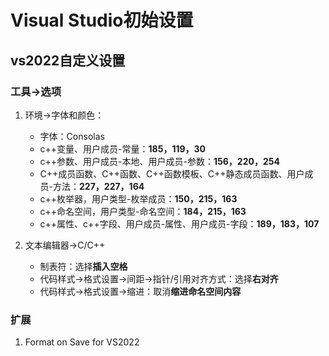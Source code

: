 # Visual Studio初始设置

## vs2022自定义设置

### 工具->选项

1. 环境->字体和颜色：
    + 字体：Consolas
    + c++变量、用户成员-常量：**185，119，30**
    + c++参数、用户成员-本地、用户成员-参数：**156，220，254**
    + C++成员函数、C++函数、C++函数模板、C++静态成员函数、用户成员-方法：**227，227，164**
    + c++枚举器，用户类型-枚举成员：**150，215，163**
    + c++命名空间，用户类型-命名空间：**184，215，163**
    + c++属性、c++字段、用户成员-属性、用户成员-字段：**189，183，107**

2. 文本编辑器->C/C++
    + 制表符：选择**插入空格**
    + 代码样式->格式设置->间距->指针/引用对齐方式：选择**右对齐**
    + 代码样式->格式设置->缩进：取消**缩进命名空间内容**

### 扩展

1. Format on Save for VS2022
